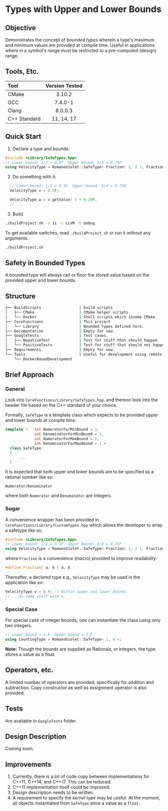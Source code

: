 # Types with Upper and Lower Bounds

## Objective
Demonstrates the concept of _bounded types_ wherein a type's maximum and minimum values are provided at compile time.
Useful in applications where in a symbol's range must be restricted to a pre-computed (design) range.

## Tools, Etc.
| Tool | Version Tested |
| :---         |     :---:      |
| CMake | 3.10.2 |
| GCC   | 7.4.0-1 |
| Clang   | 8.0.0.3 |
| C++ Standard   | 11, 14, 17 |
## Quick Start 
1. Declare a type and bounds:
```c++
#include <Library/SafeTypes.hpp>
// Lower bound: 1/2 = 0.5F. Upper bound: 3/4 = 0.75F
using VelocityType = RomanoViolet::SafeType< Fraction( 1, 2 ), Fraction( 3, 4 ) >;
```
2. Do something with it:
```c++
  // Lower bound: 1/2 = 0.5F. Upper bound: 3/4 = 0.75F
  VelocityType v = 0.5F;

  VelocityType w = v.getValue( ) + 0.20F;
  // ...
```
3. Build 
```bash 
./buildProject.sh -s 11 -c LLVM -b debug
```
To get available switches, read `./buildProject.sh` or run it without any arguments.
```bash 
./buildProject.sh
```

## Safety in Bounded Types
A bounded type will always ceil or floor the stored value based on the provided upper and lower bounds.


## Structure
```bash
├── BuildScripts                 | build scripts
│   ├── CMake                    | CMake helper scripts
│   └── Docker                   | Shell scripts which invoke CMake
├── CoreFunctions                | This project
│   └── Library                  | Bounded types defined here.
├── Documentation                | Empty for now. 
├── GoogleTests                  | Test cases.
│   ├── NegativeTest             | Test for stuff that should happen.
│   └── PositiveTests            | Test for stuff that should not happen.
├── Requirements                 | Empty for now.
└── Tools                        | Useful for development using remote containers. 
    └── DockerBasedDevelopment
```
## Brief Approach
### General
Look into `CoreFunctions/Library/SafeTypes.hpp`, and thereon look into the header file based on the C++ standard of your choice.

Formally, `SafeType` is a template class which expects to be provided upper and lower bounds at compile time:
```c++
template <   int NumeratorForMinBound = 1,
             int DenominatorForMinBound = 1,
             int NumeratorForMaxBound = 1,
             int DenominatorForMaxBound = 1 >
  class SafeType
  {
      ...
  }
```
It is expected that both upper and lower bounds are to be specified as a rational number like so:
```
Numerator/Denominator 
```
where both `Numerator` and `Denominator` are integers.

### Sugar 
A convenience wrapper has been provided in `CoreFunctions/Library/CustomTypes.hpp` which allows the developer to wrap a safetype like so:
```c++
#include <Library/SafeTypes.hpp>
// Lower bound: 1/2 = 0.5F. Upper bound: 3/4 = 0.75F
using VelocityType = RomanoViolet::SafeType< Fraction( 1, 2 ), Fraction( 3, 4 ) >;
```

where `Fraction` is a convenience (macro) provided to improve readability:
```c++
#define Fraction( a, b ) a, b
```
Thereafter, a declared type e.g., `VelocityType` may be used in the application like so:
```c++
VelocityType v = 0.9; // Within upper and lower bounds.
// .. do some stuff with v.
```


### Special Case 
For special case of integer bounds, one can instantiate the class using only two integers.
```c++
// Lower bound = 1.F. Upper bound = 4.F
using CountingType = RomanoViolet::SafeType< 1, 4 >;
```
**Note:** Though the bounds are supplied as Rationals, or integers, the type stores a value as a float.

## Operators, etc.
A limited number of operators are provided, specifically for addition and subtraction.
Copy constructor as well as assignment operator is also provided.

## Tests 
Are available in `GoogleTests` folder.

## Design Description
Coming soon.

## Improvements
1. Currently, there is a lot of code copy between implementations for C++11, C++14, and C++17. This can be reduced.
2. C++11 implementation itself could be improved.
3. Design description needs to be written. 
4. A requirement to specify the _kernel type_ may be useful. At the moment, all objects instantiated from `SafeType` store a value as a `float`.
